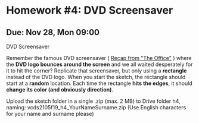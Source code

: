# Homework #4: DVD Screensaver

## Due: Nov 28, Mon 09:00


DVD Screensaver

Remember the famous DVD screensaver ( [Recap from "The Office"](https://www.youtube.com/watch?v=QOtuX0jL85Y) ) where the **DVD logo bounces around the screen** and we all waited desperately for it to hit the corner? Replicate that screensaver, but only using a **rectangle** instead of the DVD logo. When you start the sketch, the rectangle should start at a **random** location. Each time the rectangle **hits the edges**, it should **change its color (and obviously direction)**.


Upload the sketch folder in a single .zip (max. 2 MB) to Drive folder h4, naming: vcds2105f19_h4_YourNameSurname.zip (Use English characters for your name and surname please)

